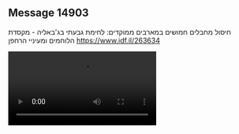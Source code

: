 ## Message 14903

חיסול מחבלים חמושים במארבים ממוקדים:
לחימת גבעתי בג'באליה - מקסדת הלוחמים ומעיניי הרחפן
https://www.idf.il/263634

![Video](14903/14903_media.mp4)
